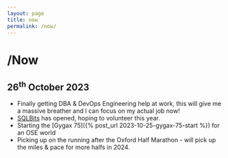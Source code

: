 ```yaml
---
layout: page
title: now
permalink: /now/
---
```


# /Now
## 26<sup>th</sup> October 2023

- Finally getting DBA & DevOps Engineering help at work, this will give me a massive breather and I can focus on my actual job now!
- [SQLBits](https://www.sqlbits.com) has opened, hoping to volunteer this year.
- Starting the [Gygax 75]({% post_url 2023-10-25-gygax-75-start %}) for an OSE world
- Picking up on the running after the Oxford Half Marathon - will pick up the miles & pace for more halfs in 2024.